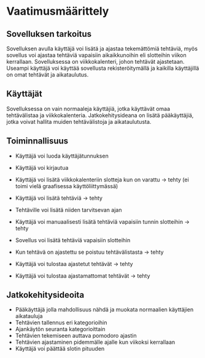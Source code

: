 # Vaatimusmäärittely
## Sovelluksen tarkoitus
Sovelluksen avulla käyttäjä voi lisätä ja ajastaa tekemättömiä tehtäviä, myös sovellus voi ajastaa tehtäviä vapaisiin aikaikkunoihin eli slotteihin viikon kerrallaan. Sovelluksessa on viikkokalenteri, johon tehtävät ajastetaan. Useampi käyttäjä voi käyttää sovellusta rekisteröitymällä ja kaikilla käyttäjillä on omat tehtävät ja  aikataulutus. 

## Käyttäjät
Sovelluksessa on vain normaaleja käyttäjiä, jotka käyttävät omaa tehtävälistaa ja viikkokalenteria. Jatkokehitysideana on lisätä pääkäyttäjiä, jotka voivat hallita muiden tehtävälistoja ja aikataulutusta. 


## Toiminnallisuus
- Käyttäjä voi luoda käyttäjätunnuksen
- Käyttäjä voi kirjautua

- Käyttäjä voi lisätä viikkokalenteriin slotteja kun on varattu -> tehty (ei toimi vielä graafisessa käyttöliittymässä)
- Käyttäjä voi lisätä tehtäviä -> tehty
- Tehtäville voi lisätä niiden tarvitsevan ajan
- Käyttäjä voi manuaalisesti lisätä tehtäviä vapaisiin tunnin slotteihin -> tehty
- Sovellus voi lisätä tehtäviä vapaisiin slotteihin
- Kun tehtävä on ajastettu se poistuu tehtävälistasta -> tehty
- Käyttäjä voi tulostaa ajastetut tehtävät -> tehty
- Käyttäjä voi tulostaa ajastamattomat tehtävät -> tehty

## Jatkokehitysideoita
- Pääkäyttäjä jolla mahdollisuus nähdä ja muokata normaalien käyttäjien aikatauluja
- Tehtävien tallennus eri kategorioihin
- Ajankäytön seuranta kategorioittain
- Tehtävien tekemiseen auttava pomodoro ajastin
- Tehtävien ajastaminen pidemmälle ajalle kun viikoksi kerrallaan
- Käyttäjä voi päättää slotin pituuden


